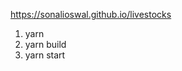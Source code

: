 <!-- github page url -->

https://sonalioswal.github.io/livestocks

<!-- In case the github page url not work. Please follow below steps to run application -->
<!-- Steps to run the app manualy -->

1. yarn
2. yarn build
3. yarn start

